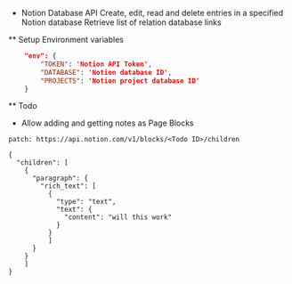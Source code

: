 * Notion Database API
Create, edit, read and delete entries in a specified Notion database
Retrieve list of relation database links

** Setup
Environment variables
```json
    "env": {
        "TOKEN": 'Notion API Token',
        "DATABASE": 'Notion database ID',
        "PROJECTS": 'Notion project database ID'
    }
```

** Todo
- Allow adding and getting notes as Page Blocks
  
`patch: https://api.notion.com/v1/blocks/<Todo ID>/children`

```
{
  "children": [
    {
      "paragraph": {
        "rich_text": [
          {
            "type": "text",
            "text": {
              "content": "will this work"
            }
          }
          ]
      }
    }
    ]
}
```